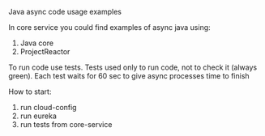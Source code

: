 Java async code usage examples

In core service you could find examples of async java using:
1. Java core
2. ProjectReactor

To run code use tests. 
Tests used only to run code, not to check it (always green). 
Each test waits for 60 sec to give async processes time to finish


How to start:
1. run cloud-config
2. run eureka
3. run tests from core-service